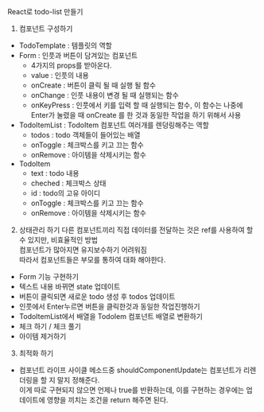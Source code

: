 React로 todo-list 만들기

1. 컴포넌트 구성하기
- TodoTemplate : 템플릿의 역할
- Form : 인풋과 버튼이 담겨있는 컴포넌트 
  - 4가지의 props를 받아온다.
  - value : 인풋의 내용
  - onCreate : 버튼이 클릭 될 때 실행 될 함수
  - onChange : 인풋 내용이 변경 될 때 실행되는 함수
  - onKeyPress : 인풋에서 키를 입력 할 때 실행되는 함수, 이 함수는 나중에 Enter가 눌렸을 때 onCreate 를 한 것과 동일한 작업을 하기 위해서 사용
- TodoItemList : TodoItem 컴포넌트 여러개를 렌덩링해주는 역할
  - todos : todo 객체들이 들어있는 배열
  - onToggle : 체크박스를 키고 끄는 함수
  - onRemove : 아이템을 삭제시키는 함수
- TodoItem
  - text : todo 내용
  - cheched : 체크박스 상태
  - id : todo의 고유 아이디
  - onToggle : 체크박스를 키고 끄는 함수
  - onRemove : 아이템을 삭제시키는 함수 
2. 상태관리 하기
다른 컴포넌트끼리 직접 데이터를 전달하는 것은 ref를 사용하여 할 수 있지만, 비효율적인 방법 <br>
컴포넌트가 많아지면 유지보수하기 어려워짐 <br>
따라서 컴포넌트들은 부모를 통하여 대화 해야한다.
- Form 기능 구현하기
 - 텍스트 내용 바뀌면 state 업데이트
 - 버튼이 클릭되면 새로운 todo 생성 후 todos 업데이트
 - 인풋에서 Enter누르면 버튼을 클릭한것과 동일한 작업진행하기
- TodoItemList에서 배열을 TodoIem 컴포넌트 배열로 변환하기
- 체크 하기 / 체크 풀기
- 아이템 제거하기
3. 최적화 하기
- 컴포넌트 라이프 사이클 메소드중 shouldComponentUpdate는 컴포넌트가 리렌더링을 할 지 말지 정해준다. <br>
이게 따로 구현되지 않으면 언제나 true를 반환하는데, 이를 구현하는 경우에는 업데이트에 영향을 끼치는 조건을 return 해주면 된다. <br>
